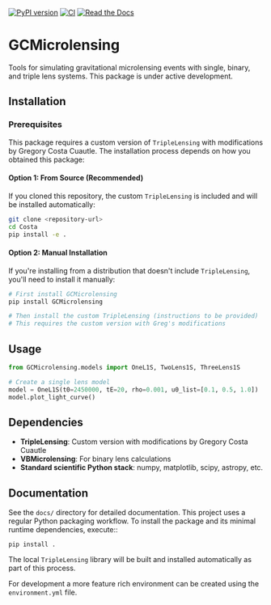 [![PyPI version](https://img.shields.io/pypi/v/GCMicrolensing.svg)](https://pypi.org/project/GCMicrolensing/)
[![CI](https://github.com/AmberLee2427/Costa/actions/workflows/ci.yml/badge.svg)](https://github.com/AmberLee2427/Costa/actions/workflows/ci.yml)
[![Read the Docs](https://readthedocs.org/projects/gcmicrolensing/badge/?version=latest)](https://gcmicrolensing.readthedocs.io/en/latest/?badge=latest)

# GCMicrolensing

Tools for simulating gravitational microlensing events with single, binary, and triple lens systems. This package is under active development.

## Installation

### Prerequisites

This package requires a custom version of `TripleLensing` with modifications by Gregory Costa Cuautle. The installation process depends on how you obtained this package:

#### Option 1: From Source (Recommended)
If you cloned this repository, the custom `TripleLensing` is included and will be installed automatically:

```bash
git clone <repository-url>
cd Costa
pip install -e .
```

#### Option 2: Manual Installation
If you're installing from a distribution that doesn't include `TripleLensing`, you'll need to install it manually:

```bash
# First install GCMicrolensing
pip install GCMicrolensing

# Then install the custom TripleLensing (instructions to be provided)
# This requires the custom version with Greg's modifications
```

## Usage

```python
from GCMicrolensing.models import OneL1S, TwoLens1S, ThreeLens1S

# Create a single lens model
model = OneL1S(t0=2450000, tE=20, rho=0.001, u0_list=[0.1, 0.5, 1.0])
model.plot_light_curve()
```

## Dependencies

- **TripleLensing**: Custom version with modifications by Gregory Costa Cuautle
- **VBMicrolensing**: For binary lens calculations
- **Standard scientific Python stack**: numpy, matplotlib, scipy, astropy, etc.

## Documentation

See the `docs/` directory for detailed documentation.
This project uses a regular Python packaging workflow. To install the
package and its minimal runtime dependencies, execute::

    pip install .

The local `TripleLensing` library will be built and installed
automatically as part of this process.

For development a more feature rich environment can be created using the
`environment.yml` file.
